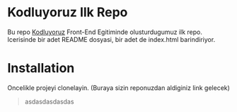 # **Kodluyoruz Ilk Repo**

Bu repo [Kodluyoruz](https://kodluyoruz.org/) Front-End Egitiminde olusturdugumuz ilk repo. Icerisinde bir adet README dosyasi, bir adet de index.html barindiriyor.

# **Installation**

Oncelikle projeyi clonelayin. (Buraya sizin reponuzdan aldiginiz link gelecek)

> asdasdasdasdas

